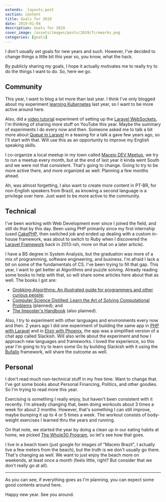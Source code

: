 ```yaml
---
extends: _layouts.post
section: content
title: Goals for 2019
date: 2019-01-04
description: Goals for 2019
cover_image: /assets/images/posts/2019/fireworks.png
categories: [goals]
---
```


I don't usually set goals for new years and such. However, I've decided to change things a little bit this year so, you know, what the hack.

By publicly sharing my goals, I hope it actually motivates me to really try to do the things I want to do. So, here we go.

## Community

This year, I want to blog a lot more than last year. I think I've only blogged about my experiment [learning Kubernetes](https://madewithlove.be/kubernetes-101-the-basics/) last year, so I want to be more active around here.

Also, did a [video tutorial](https://www.youtube.com/watch?v=GtphrhnFwZQ) experiment of setting up the [Laravel WebSockets](https://docs.beyondco.de/laravel-websockets/), I'm thinking of sharing more stuff on YouTube this year. Maybe the summary of experiments I do every now and then. Someone asked me to talk a bit more about [Queue in Laravel](https://www.youtube.com/watch?v=cJ6EwMLbt3k&t=14s) in a teasing for a talk a gave few years ago, so I'll start with that. Will use this as an opportunity to improve my English speaking skills.

I co-organize a local meetup in my town called [Maceio DEV Meetup](https://www.meetup.com/pt-BR/maceio-dev-meetup/), we try to run a meetup every month, but at the end of last year it kinda went South and we were not that consistent. That's going to change. Going to try to be more active there, and more organized as well. Planning a few months ahead.

Ah, was almost forgetting, I also want to create more content in PT-BR, for non-English speakers from Brazil, as knowing a second language is a privilege over here. Just want to be more active to the community.

## Technical

I've been working with Web Development ever since I joined the field, and still do that by this day. Been using PHP primarily since my first internship (used [CakePHP](https://cakephp.org/), then switched job and ended up dealing with a custom in-house framework, was about to switch to Ruby when I discovered the [Laravel Framework](https://laravel.com/) back in 2013-ish, more on that on a later article).

I have a BS degree in System Analysis, but the graduation was more of a mix of programming, software engineering, and business. I'm afraid I lack a bit on some of the fundamentals of CS. I've been trying to fill that gap. This year, I want to get better at Algorithms and puzzle solving. Already reading some books to help with that, so will share some articles here about that as well. The books I got are:

- [Grokking-Algorithms: An illustrated guide for programmers and other curious people](https://www.amazon.com/Grokking-Algorithms-illustrated-programmers-curious/dp/1617292230);
- [Computer Science Distilled: Learn the Art of Solving Computational Problems](https://www.amazon.com/Computer-Science-Distilled-Computational-Problems/dp/0997316020/ref=pd_lpo_sbs_14_t_0?_encoding=UTF8&psc=1&refRID=3DXBTM3RWJR4Q02JPXW6) (planned); and
- [The Imposter's Handbook](https://bigmachine.io/products/the-imposters-handbook/) (also planned).

Also, I try to experiment with other languages and environments every now and then. 2 years ago I did one experiment of building the same app in [PHP with Laravel](https://github.com/tonysm/slackish-laravel) and in [Elixir with Phoenix](https://github.com/tonysm/slackish_phoenix), the app was a simplified version of a chat app called Slackish. Will also write about the experiment and how I approach new languages and frameworks. I loved the experience, so this year I'm going to try to learn some Go by building Slackish with it using the [Bufallo](https://gobuffalo.io/en) framework, will share the outcome as well.

## Personal

I don't read much non-technical stuff in my free time. Want to change that. I've got some books about Personal Financing, Politics, and other goodies. So I'm trying to read more this year.

Exercising is something I really enjoy, but haven't been consistent with it recently. I'm already changing that, been doing workouts about 3 times a week for about 2 months. However, that's something I can still improve, maybe bumping it up to 4 or 5 times a week. The workout consists of body-weight exercises I learned thru the years and running.

On that note, we started the year by doing a clean up in our eating habits at home, we picked [The Whole30 Program](https://whole30.com/), so let's see how that goes.

I live in a beach town (just google for images of "Maceio Brazil", I actually live a few meters from the beach), but the truth is we don't usually go there. That's changing as well. We want to just enjoy the beach more on weekends, at least once a month (feels little, right? But consider that we don't really go at all).

---

As you can see, if everything goes as I'm planning, you can expect some good contents around here.

Happy new year. See you around.
